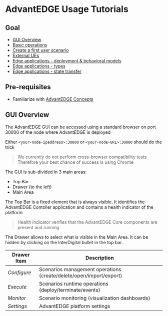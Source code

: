 # AdvantEDGE Usage Tutorials
## Goal
- [GUI Overview](#gui-overview)
- [Basic operations](./use/base-ops.md)
- [Create a first user scenario](./use/create-scenario.md)
- [External UEs](./use/ext-ue.md)
- [Edge applications - deployment & behavioral models](./use/deployment-behavioral-models.md)
- [Edge applications - types](./use/edge-applications.md)
- [Edge applications - state transfer](./use/edge-app-state-transfer.md)

## Pre-requisites
- Familiarize with [AdvantEDGE Concepts](./concepts.md)

## GUI Overview
The AdvantEDGE GUI can be accessed using a standard browser on port 30000 of the node where AdvantEDGE is deployed

Either `<your-node-ipaddress>:30000` or `<your-node-URL>:30000` should do the trick
> We currently do not perform cross-browser compatibility tests <br>Therefore your best chance of success is using Chrome

The GUI is sub-divided in 3 main areas:
- Top Bar
- Drawer (to the left)
- Main Area

The Top Bar is a fixed element that is always visible. It identifies the AdvantEDGE Contoller application and contains a health indicator of the platform
> Health indicator verifies that the AdvantEDGE Core components are present and running

The Drawer allows to select what is visible in the Main Area. It can be hidden by clicking on the InterDigital bullet in the top bar.

Drawer Item | Description
------ | --------
_Configure_ | Scenarios management operations (create/delete/open/import/export)
_Execute_ | Scenarios runtime operations (deploy/terminate/events)
_Monitor_ | Scenario monitoring (visualization dashboards)
_Settings_ | AdvantEDGE platform settings
